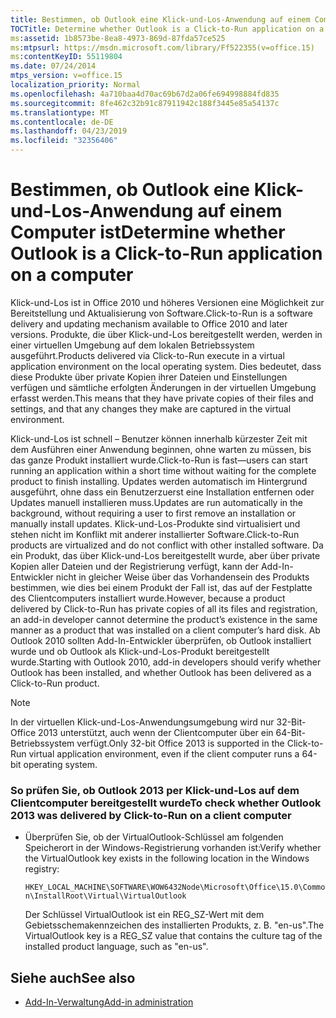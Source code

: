 ```yaml
---
title: Bestimmen, ob Outlook eine Klick-und-Los-Anwendung auf einem Computer ist
TOCTitle: Determine whether Outlook is a Click-to-Run application on a computer
ms:assetid: 1b8573be-8ea8-4973-869d-87fda57ce525
ms:mtpsurl: https://msdn.microsoft.com/library/Ff522355(v=office.15)
ms:contentKeyID: 55119804
ms.date: 07/24/2014
mtps_version: v=office.15
localization_priority: Normal
ms.openlocfilehash: 4a710baa4d70ac69b67d2a06fe694998884fd835
ms.sourcegitcommit: 8fe462c32b91c87911942c188f3445e85a54137c
ms.translationtype: MT
ms.contentlocale: de-DE
ms.lasthandoff: 04/23/2019
ms.locfileid: "32356406"
---
```

# <a name="determine-whether-outlook-is-a-click-to-run-application-on-a-computer"></a><span data-ttu-id="ac906-102">Bestimmen, ob Outlook eine Klick-und-Los-Anwendung auf einem Computer ist</span><span class="sxs-lookup"><span data-stu-id="ac906-102">Determine whether Outlook is a Click-to-Run application on a computer</span></span>

<span data-ttu-id="ac906-103">Klick-und-Los ist in Office 2010 und höheres Versionen eine Möglichkeit zur Bereitstellung und Aktualisierung von Software.</span><span class="sxs-lookup"><span data-stu-id="ac906-103">Click-to-Run is a software delivery and updating mechanism available to Office 2010 and later versions.</span></span> <span data-ttu-id="ac906-104">Produkte, die über Klick-und-Los bereitgestellt werden, werden in einer virtuellen Umgebung auf dem lokalen Betriebssystem ausgeführt.</span><span class="sxs-lookup"><span data-stu-id="ac906-104">Products delivered via Click-to-Run execute in a virtual application environment on the local operating system.</span></span> <span data-ttu-id="ac906-105">Dies bedeutet, dass diese Produkte über private Kopien ihrer Dateien und Einstellungen verfügen und sämtliche erfolgten Änderungen in der virtuellen Umgebung erfasst werden.</span><span class="sxs-lookup"><span data-stu-id="ac906-105">This means that they have private copies of their files and settings, and that any changes they make are captured in the virtual environment.</span></span>

<span data-ttu-id="ac906-106">Klick-und-Los ist schnell – Benutzer können innerhalb kürzester Zeit mit dem Ausführen einer Anwendung beginnen, ohne warten zu müssen, bis das ganze Produkt installiert wurde.</span><span class="sxs-lookup"><span data-stu-id="ac906-106">Click-to-Run is fast—users can start running an application within a short time without waiting for the complete product to finish installing.</span></span> <span data-ttu-id="ac906-107">Updates werden automatisch im Hintergrund ausgeführt, ohne dass ein Benutzerzuerst eine Installation entfernen oder Updates manuell installieren muss.</span><span class="sxs-lookup"><span data-stu-id="ac906-107">Updates are run automatically in the background, without requiring a user to first remove an installation or manually install updates.</span></span> <span data-ttu-id="ac906-108">Klick-und-Los-Produkte sind virtualisiert und stehen nicht im Konflikt mit anderer installierter Software.</span><span class="sxs-lookup"><span data-stu-id="ac906-108">Click-to-Run products are virtualized and do not conflict with other installed software.</span></span> <span data-ttu-id="ac906-109">Da ein Produkt, das über Klick-und-Los bereitgestellt wurde, aber über private Kopien aller Dateien und der Registrierung verfügt, kann der Add-In-Entwickler nicht in gleicher Weise über das Vorhandensein des Produkts bestimmen, wie dies bei einem Produkt der Fall ist, das auf der Festplatte des Clientcomputers installiert wurde.</span><span class="sxs-lookup"><span data-stu-id="ac906-109">However, because a product delivered by Click-to-Run has private copies of all its files and registration, an add-in developer cannot determine the product’s existence in the same manner as a product that was installed on a client computer’s hard disk.</span></span> <span data-ttu-id="ac906-110">Ab Outlook 2010 sollten Add-In-Entwickler überprüfen, ob Outlook installiert wurde und ob Outlook als Klick-und-Los-Produkt bereitgestellt wurde.</span><span class="sxs-lookup"><span data-stu-id="ac906-110">Starting with Outlook 2010, add-in developers should verify whether Outlook has been installed, and whether Outlook has been delivered as a Click-to-Run product.</span></span>


> [!NOTE]
> <span data-ttu-id="ac906-111">In der virtuellen Klick-und-Los-Anwendungsumgebung wird nur 32-Bit-Office 2013 unterstützt, auch wenn der Clientcomputer über ein 64-Bit-Betriebssystem verfügt.</span><span class="sxs-lookup"><span data-stu-id="ac906-111">Only 32-bit Office 2013 is supported in the Click-to-Run virtual application environment, even if the client computer runs a 64-bit operating system.</span></span>



### <a name="to-check-whether-outlook-2013-was-delivered-by-click-to-run-on-a-client-computer"></a><span data-ttu-id="ac906-112">So prüfen Sie, ob Outlook 2013 per Klick-und-Los auf dem Clientcomputer bereitgestellt wurde</span><span class="sxs-lookup"><span data-stu-id="ac906-112">To check whether Outlook 2013 was delivered by Click-to-Run on a client computer</span></span>

- <span data-ttu-id="ac906-113">Überprüfen Sie, ob der VirtualOutlook-Schlüssel am folgenden Speicherort in der Windows-Registrierung vorhanden ist:</span><span class="sxs-lookup"><span data-stu-id="ac906-113">Verify whether the VirtualOutlook key exists in the following location in the Windows registry:</span></span>
    
  `HKEY_LOCAL_MACHINE\SOFTWARE\WOW6432Node\Microsoft\Office\15.0\Common\InstallRoot\Virtual\VirtualOutlook`
    
  <span data-ttu-id="ac906-114">Der Schlüssel VirtualOutlook ist ein REG\_SZ-Wert mit dem Gebietsschemakennzeichen des installierten Produkts, z. B. "en-us".</span><span class="sxs-lookup"><span data-stu-id="ac906-114">The VirtualOutlook key is a REG\_SZ value that contains the culture tag of the installed product language, such as "en-us".</span></span>

## <a name="see-also"></a><span data-ttu-id="ac906-115">Siehe auch</span><span class="sxs-lookup"><span data-stu-id="ac906-115">See also</span></span>

- [<span data-ttu-id="ac906-116">Add-In-Verwaltung</span><span class="sxs-lookup"><span data-stu-id="ac906-116">Add-in administration</span></span>](add-in-administration.md)


